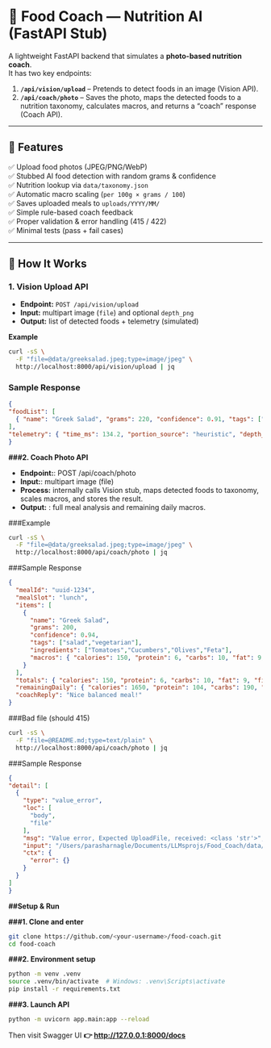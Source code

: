 # 🥗 Food Coach — Nutrition AI (FastAPI Stub)

A lightweight FastAPI backend that simulates a **photo-based nutrition coach**.  
It has two key endpoints:

1. **`/api/vision/upload`** – Pretends to detect foods in an image (Vision API).  
2. **`/api/coach/photo`** – Saves the photo, maps the detected foods to a nutrition taxonomy, calculates macros, and returns a “coach” response (Coach API).

---

## 🚀 Features

✅ Upload food photos (JPEG/PNG/WebP)  
✅ Stubbed AI food detection with random grams & confidence  
✅ Nutrition lookup via `data/taxonomy.json`  
✅ Automatic macro scaling (`per 100g × grams / 100`)  
✅ Saves uploaded meals to `uploads/YYYY/MM/`  
✅ Simple rule-based coach feedback  
✅ Proper validation & error handling (415 / 422)  
✅ Minimal tests (pass + fail cases)

---

## 🧠 How It Works

### 1. Vision Upload API
- **Endpoint:** `POST /api/vision/upload`
- **Input:** multipart image (`file`) and optional `depth_png`
- **Output:** list of detected foods + telemetry (simulated)

**Example**
```bash
curl -sS \
  -F "file=@data/greeksalad.jpeg;type=image/jpeg" \
  http://localhost:8000/api/vision/upload | jq
```
  ### Sample Response
  ```json
  {
  "foodList": [
    { "name": "Greek Salad", "grams": 220, "confidence": 0.91, "tags": ["salad","vegetarian"] }
  ],
  "telemetry": { "time_ms": 134.2, "portion_source": "heuristic", "depth_coverage_pct": 0.0 }
}
```

**###2. Coach Photo API**

- **Endpoint:**: POST /api/coach/photo
- **Input:**: multipart image (file)
- **Process:** internally calls Vision stub, maps detected foods to taxonomy, scales macros, and stores the result.
- **Output:** : full meal analysis and remaining daily macros.

###Example
```bash
curl -sS \
  -F "file=@data/greeksalad.jpeg;type=image/jpeg" \
  http://localhost:8000/api/coach/photo | jq
```
###Sample Response
```json
{
  "mealId": "uuid-1234",
  "mealSlot": "lunch",
  "items": [
    {
      "name": "Greek Salad",
      "grams": 200,
      "confidence": 0.94,
      "tags": ["salad","vegetarian"],
      "ingredients": ["Tomatoes","Cucumbers","Olives","Feta"],
      "macros": { "calories": 150, "protein": 6, "carbs": 10, "fat": 9, "fiber": 3 }
    }
  ],
  "totals": { "calories": 150, "protein": 6, "carbs": 10, "fat": 9, "fiber": 3 },
  "remainingDaily": { "calories": 1650, "protein": 104, "carbs": 190, "fat": 51, "fiber": 22 },
  "coachReply": "Nice balanced meal!"
}
```

###Bad file (should 415)
```bash
curl -sS \
  -F "file=@README.md;type=text/plain" \
  http://localhost:8000/api/coach/photo | jq
```

  ###Sample Response
  ```json
  {
  "detail": [
    {
      "type": "value_error",
      "loc": [
        "body",
        "file"
      ],
      "msg": "Value error, Expected UploadFile, received: <class 'str'>",
      "input": "/Users/parasharnagle/Documents/LLMsprojs/Food_Coach/data/greeksalad.jpeg",
      "ctx": {
        "error": {}
      }
    }
  ]
}
```
**##Setup & Run**

**###1. Clone and enter**
```bash
git clone https://github.com/<your-username>/food-coach.git
cd food-coach
```
**###2. Environment setup**
```bash
python -m venv .venv
source .venv/bin/activate  # Windows: .venv\Scripts\activate
pip install -r requirements.txt
```

**###3. Launch API**
```bash
python -m uvicorn app.main:app --reload
```
Then visit Swagger UI **👉 http://127.0.0.1:8000/docs**




